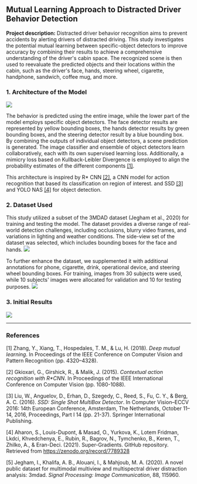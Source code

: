 ## Mutual Learning Approach to Distracted Driver Behavior Detection

**Project description:** Distracted driver behavior recognition aims to prevent accidents by alerting drivers of distracted driving. This study investigates the potential mutual learning between specific-object detectors to improve accuracy by combining their results to achieve a comprehensive understanding of the driver's cabin space. The recognized scene is then used to reevaluate the predicted objects and their locations within the cabin, such as the driver's face, hands, steering wheel, cigarette, handphone, sandwich, coffee mug, and more.

### 1. Architecture of the Model

<img src="images/cv/project_3/overview_of_the_architecture.png?raw=true"/>

The behavior is predicted using the entire image, while the lower part of the model employs specific object detectors. The face detector results are represented by yellow bounding boxes, the hands detector results by green bounding boxes, and the steering detector result by a blue bounding box. By combining the outputs of individual object detectors, a scene prediction is generated. The image classifier and ensemble of object detectors learn collaboratively, each with its own supervised learning loss. Additionally, a mimicry loss based on Kullback-Leibler Divergence is employed to align the probability estimates of the different components [[1]](#1).

This architecture is inspired by R\* CNN [[2]](#2), a CNN model for action recognition that based its classification on region of interest. and SSD [[3]](#3) and YOLO NAS [[4]](#4) for object detection.

### 2. Dataset Used

This study utilized a subset of the 3MDAD dataset (Jegham et al., 2020) for training and testing the model. The dataset provides a diverse range of real-world detection challenges, including occlusions, blurry video frames, and variations in lighting and weather conditions. The side-view set of the dataset was selected, which includes bounding boxes for the face and hands.
<img src="images/cv/project_3/dataset_original.png?raw=true"/>

To further enhance the dataset, we supplemented it with additional annotations for phone, cigarette, drink, operational device, and steering wheel bounding boxes. For training, images from 30 subjects were used, while 10 subjects' images were allocated for validation and 10 for testing purposes.
<img src="images/cv/project_3/extended_annotations.png?raw=true"/>

### 3. Initial Results

<img src="images/cv/project_3/initial_results.png?raw=true"/>

---

### References

<a id="1">[1]</a>
Zhang, Y., Xiang, T., Hospedales, T. M., & Lu, H. (2018). _Deep mutual learning_. In Proceedings of the IEEE Conference on Computer Vision and Pattern Recognition (pp. 4320–4328).

<a id="2">[2]</a>
Gkioxari, G., Girshick, R., & Malik, J. (2015). _Contextual action recognition with R\*CNN_. In Proceedings of the IEEE International Conference on Computer Vision (pp. 1080-1088).

<a id="3">[3]</a>
Liu, W., Anguelov, D., Erhan, D., Szegedy, C., Reed, S., Fu, C. Y., & Berg, A. C. (2016). _SSD: Single Shot MultiBox Detector_. In Computer Vision–ECCV 2016: 14th European Conference, Amsterdam, The Netherlands, October 11–14, 2016, Proceedings, Part I 14 (pp. 21-37). Springer International Publishing.

<a id="4">[4]</a>
Aharon, S., Louis-Dupont, & Masad, O., Yurkova, K., Lotem Fridman, Lkdci, Khvedchenya, E., Rubin, R., Bagrov, N., Tymchenko, B., Keren, T., Zhilko, A., & Eran-Deci. (2021). Super-Gradients. GitHub repository. Retrieved from https://zenodo.org/record/7789328

<a id="5">[5]</a>
Jegham, I., Khalifa, A. B., Alouani, I., & Mahjoub, M. A. (2020). A novel public dataset for multimodal multiview and multispectral driver distraction analysis: 3mdad. _Signal Processing: Image Communication_, 88, 115960.
